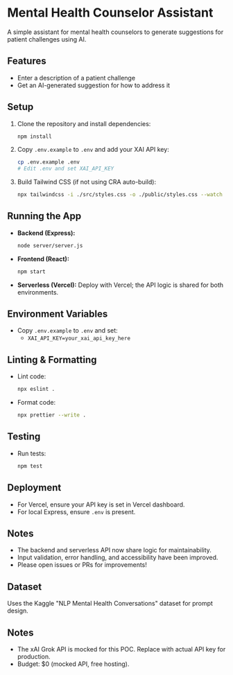# Mental Health Counselor Assistant

A simple assistant for mental health counselors to generate suggestions for patient challenges using AI.

## Features
- Enter a description of a patient challenge
- Get an AI-generated suggestion for how to address it

## Setup
1. Clone the repository and install dependencies:
   ```bash
   npm install
   ```
2. Copy `.env.example` to `.env` and add your XAI API key:
   ```bash
   cp .env.example .env
   # Edit .env and set XAI_API_KEY
   ```
3. Build Tailwind CSS (if not using CRA auto-build):
   ```bash
   npx tailwindcss -i ./src/styles.css -o ./public/styles.css --watch
   ```

## Running the App
- **Backend (Express):**
   ```bash
   node server/server.js
   ```
- **Frontend (React):**
   ```bash
   npm start
   ```
- **Serverless (Vercel):**
   Deploy with Vercel; the API logic is shared for both environments.

## Environment Variables
- Copy `.env.example` to `.env` and set:
  - `XAI_API_KEY=your_xai_api_key_here`

## Linting & Formatting
- Lint code:
  ```bash
  npx eslint .
  ```
- Format code:
  ```bash
  npx prettier --write .
  ```

## Testing
- Run tests:
  ```bash
  npm test
  ```

## Deployment
- For Vercel, ensure your API key is set in Vercel dashboard.
- For local Express, ensure `.env` is present.

## Notes
- The backend and serverless API now share logic for maintainability.
- Input validation, error handling, and accessibility have been improved.
- Please open issues or PRs for improvements!

## Dataset
Uses the Kaggle "NLP Mental Health Conversations" dataset for prompt design.

## Notes
- The xAI Grok API is mocked for this POC. Replace with actual API key for production.
- Budget: $0 (mocked API, free hosting).
